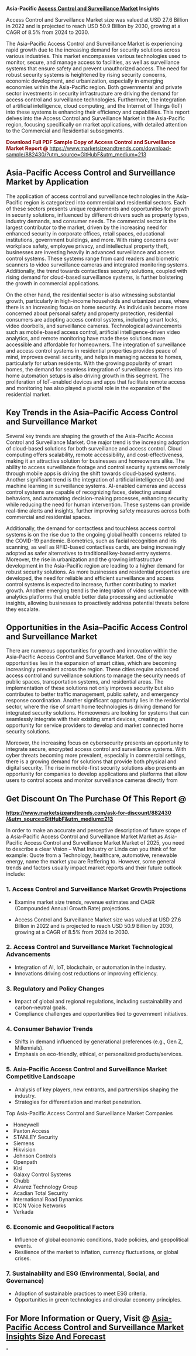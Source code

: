 <p><strong>Asia-Pacific&nbsp;<a href=""https://www.marketsizeandtrends.com/download-sample/882430/&amp;utm_source=GitHubF&amp;utm_medium=213"">Access Control and Surveillance Market</a> Insights</strong></p><p>Access Control and Surveillance Market size was valued at USD 27.6 Billion in 2022 and is projected to reach USD 50.9 Billion by 2030, growing at a CAGR of 8.5% from 2024 to 2030.</p><p><p>The Asia–Pacific Access Control and Surveillance Market is experiencing rapid growth due to the increasing demand for security solutions across various industries. This market encompasses various technologies used to monitor, secure, and manage access to facilities, as well as surveillance systems that ensure safety and prevent unauthorized access. The need for robust security systems is heightened by rising security concerns, economic development, and urbanization, especially in emerging economies within the Asia-Pacific region. Both governmental and private sector investments in security infrastructure are driving the demand for access control and surveillance technologies. Furthermore, the integration of artificial intelligence, cloud computing, and the Internet of Things (IoT) into these systems is enhancing their efficiency and capabilities. This report delves into the Access Control and Surveillance Market in the Asia-Pacific region, focusing specifically on market applications, with detailed attention to the Commercial and Residential subsegments.<p><strong><span style="color: #800000;">Download Full PDF Sample Copy of Access Control and Surveillance Market Report @</span>&nbsp;</strong><a href="https://www.marketsizeandtrends.com/download-sample/882430/?utm_source=GitHubF&amp;utm_medium=213" target="_blank">https://www.marketsizeandtrends.com/download-sample/882430/?utm_source=GitHubF&amp;utm_medium=213</a></p></p><h2>Asia-Pacific Access Control and Surveillance Market by Application</h2><p>The application of access control and surveillance technologies in the Asia-Pacific region is categorized into commercial and residential sectors. Each of these sectors presents unique requirements and opportunities for growth in security solutions, influenced by different drivers such as property types, industry demands, and consumer needs. The commercial sector is the largest contributor to the market, driven by the increasing need for enhanced security in corporate offices, retail spaces, educational institutions, government buildings, and more. With rising concerns over workplace safety, employee privacy, and intellectual property theft, businesses are investing heavily in advanced surveillance and access control systems. These systems range from card readers and biometric scanners to video surveillance cameras and integrated monitoring systems. Additionally, the trend towards contactless security solutions, coupled with rising demand for cloud-based surveillance systems, is further bolstering the growth in commercial applications.<p>On the other hand, the residential sector is also witnessing substantial growth, particularly in high-income households and urbanized areas, where there is an increasing focus on home security. As individuals become more concerned about personal safety and property protection, residential consumers are adopting access control systems, including smart locks, video doorbells, and surveillance cameras. Technological advancements such as mobile-based access control, artificial intelligence-driven video analytics, and remote monitoring have made these solutions more accessible and affordable for homeowners. The integration of surveillance and access control systems in residential properties provides peace of mind, improves overall security, and helps in managing access to homes, particularly for urban residents. With the growing popularity of smart homes, the demand for seamless integration of surveillance systems into home automation setups is also driving growth in this segment. The proliferation of IoT-enabled devices and apps that facilitate remote access and monitoring has also played a pivotal role in the expansion of the residential market.<h2>Key Trends in the Asia–Pacific Access Control and Surveillance Market</h2><p>Several key trends are shaping the growth of the Asia–Pacific Access Control and Surveillance Market. One major trend is the increasing adoption of cloud-based solutions for both surveillance and access control. Cloud computing offers scalability, remote accessibility, and cost-effectiveness, making it an attractive solution for businesses and homeowners alike. The ability to access surveillance footage and control security systems remotely through mobile apps is driving the shift towards cloud-based systems. Another significant trend is the integration of artificial intelligence (AI) and machine learning in surveillance systems. AI-enabled cameras and access control systems are capable of recognizing faces, detecting unusual behaviors, and automating decision-making processes, enhancing security while reducing the need for human intervention. These systems can provide real-time alerts and insights, further improving safety measures across both commercial and residential spaces.<p>Additionally, the demand for contactless and touchless access control systems is on the rise due to the ongoing global health concerns related to the COVID-19 pandemic. Biometrics, such as facial recognition and iris scanning, as well as RFID-based contactless cards, are being increasingly adopted as safer alternatives to traditional key-based entry systems. Moreover, the rise in urbanization and the growing infrastructure development in the Asia-Pacific region are leading to a higher demand for robust security solutions. As more businesses and residential properties are developed, the need for reliable and efficient surveillance and access control systems is expected to increase, further contributing to market growth. Another emerging trend is the integration of video surveillance with analytics platforms that enable better data processing and actionable insights, allowing businesses to proactively address potential threats before they escalate.<h2>Opportunities in the Asia–Pacific Access Control and Surveillance Market</h2><p>There are numerous opportunities for growth and innovation within the Asia–Pacific Access Control and Surveillance Market. One of the key opportunities lies in the expansion of smart cities, which are becoming increasingly prevalent across the region. These cities require advanced access control and surveillance solutions to manage the security needs of public spaces, transportation systems, and residential areas. The implementation of these solutions not only improves security but also contributes to better traffic management, public safety, and emergency response coordination. Another significant opportunity lies in the residential sector, where the rise of smart home technologies is driving demand for integrated security solutions. Homeowners are looking for systems that can seamlessly integrate with their existing smart devices, creating an opportunity for service providers to develop and market connected home security solutions.<p>Moreover, the increasing focus on cybersecurity presents an opportunity to integrate secure, encrypted access control and surveillance systems. With cyber threats becoming more prevalent, especially in commercial settings, there is a growing demand for solutions that provide both physical and digital security. The rise in mobile-first security solutions also presents an opportunity for companies to develop applications and platforms that allow users to control access and monitor surveillance cameras directly from</p><h2><strong>Get Discount On The Purchase Of This Report @&nbsp;</strong></h2><p><strong><a href=""https://www.marketsizeandtrends.com/ask-for-discount/882430/&amp;utm_source=GitHubF&amp;utm_medium=213"" target=""_blank"">https://www.marketsizeandtrends.com/ask-for-discount/882430<br />/&amp;utm_source=GitHubF&amp;utm_medium=213</a></strong></p><p>In order to make an accurate and perceptive description of future scope of a Asia-Pacific&nbsp;Access Control and Surveillance Market Market as Asia-Pacific&nbsp;Access Control and Surveillance Market Market of 2025, you need to describe a clear Vision &ndash; What Industry or Linda can you think of for example: Quote from a Technology, healthcare, automotive, renewable energy, name the market you are Reffering to. However, some general trends and factors usually impact market reports and their future outlook include:</p><h3>1.&nbsp;<strong>Access Control and Surveillance Market Growth Projections</strong></h3><ul><li>Examine market size trends, revenue estimates and CAGR (Compounded Annual Growth Rate) projections.</li><li><p>Access Control and Surveillance Market size was valued at USD 27.6 Billion in 2022 and is projected to reach USD 50.9 Billion by 2030, growing at a CAGR of 8.5% from 2024 to 2030.</p></li></ul><h3>2.&nbsp;<strong>Access Control and Surveillance Market Technological Advancements</strong></h3><ul><li>Integration of AI, IoT, blockchain, or automation in the industry.</li><li>Innovations driving cost reductions or improving efficiency.</li></ul><h3>3.&nbsp;<strong>Regulatory and Policy Changes</strong></h3><ul><li>Impact of global and regional regulations, including sustainability and carbon-neutral goals.</li><li>Compliance challenges and opportunities tied to government initiatives.</li></ul><h3>4.&nbsp;<strong>Consumer Behavior Trends</strong></h3><ul><li>Shifts in demand influenced by generational preferences (e.g., Gen Z, Millennials).</li><li>Emphasis on eco-friendly, ethical, or personalized products/services.</li></ul><h3>5.&nbsp;<strong>Asia-Pacific Access Control and Surveillance Market Competitive Landscape</strong></h3><ul><li>Analysis of key players, new entrants, and partnerships shaping the industry.</li><li>Strategies for differentiation and market penetration.</li></ul><p data-pm-slice=""1 1 []"">Top Asia-Pacific Access Control and Surveillance Market Companies</p><div data-test-id=""""><p><li>Honeywell</li><li> Paxton Access</li><li> STANLEY Security</li><li> Siemens</li><li> Hikvision</li><li> Johnson Controls</li><li> Openpath</li><li> Kisi</li><li> Galaxy Control Systems</li><li> Chubb</li><li> Alvarez Technology Group</li><li> Acadian Total Security</li><li> International Road Dynamics</li><li> ICON Voice Networks</li><li> Verkada</li></p></div><h3>6.&nbsp;<strong>Economic and Geopolitical Factors</strong></h3><ul><li>Influence of global economic conditions, trade policies, and geopolitical events.</li><li>Resilience of the market to inflation, currency fluctuations, or global crises.</li></ul><h3>7.&nbsp;<strong>Sustainability and ESG (Environmental, Social, and Governance)</strong></h3><ul><li>Adoption of sustainable practices to meet ESG criteria.</li><li>Opportunities in green technologies and circular economy principles.</li></ul><h2><strong>For More Information or Query, Visit @&nbsp;</strong><a href=""https://www.verifiedmarketreports.com/product/access-control-and-surveillance-market/"" target=""_blank"">Asia-Pacific Access Control and Surveillance Market Insights Size And Forecast</a></h2>"
